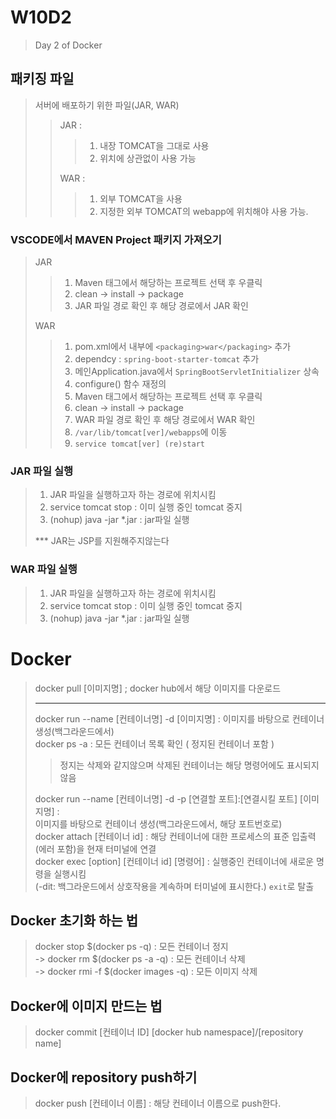 # W10D2
> Day 2 of Docker
## 패키징 파일
> 서버에 배포하기 위한 파일(JAR, WAR) <br>
> > JAR : 
> > > 1. 내장 TOMCAT을 그대로 사용 <br>
> > > 2. 위치에 상관없이 사용 가능 <br>
> >
> > WAR : 
> > > 1. 외부 TOMCAT을 사용 <br>
> > > 2. 지정한 외부 TOMCAT의 webapp에 위치해야 사용 가능. <br>

### VSCODE에서 MAVEN Project 패키지 가져오기
> JAR
> > 1. Maven 태그에서 해당하는 프로젝트 선택 후 우클릭
> > 2. clean -> install -> package
> > 3. JAR 파일 경로 확인 후 해당 경로에서 JAR 확인
>
> WAR
> > 1. pom.xml에서 <parent> 내부에 `<packaging>war</packaging>` 추가
> > 2. dependcy : `spring-boot-starter-tomcat` 추가
> > 3. 메인Application.java에서 `SpringBootServletInitializer` 상속
> > 4. configure() 함수 재정의
> > 5. Maven 태그에서 해당하는 프로젝트 선택 후 우클릭
> > 2. clean -> install -> package
> > 3. WAR 파일 경로 확인 후 해당 경로에서 WAR 확인
> > 6. `/var/lib/tomcat[ver]/webapps`에 이동
> > 7. `service tomcat[ver] (re)start`
 


### JAR 파일 실행
> 1. JAR 파일을 실행하고자 하는 경로에 위치시킴
> 2. service tomcat stop : 이미 실행 중인 tomcat 중지
> 3. (nohup) java -jar *.jar : jar파일 실행
>
> *** JAR는 JSP를 지원해주지않는다
> 
### WAR 파일 실행
> 1. JAR 파일을 실행하고자 하는 경로에 위치시킴
> 2. service tomcat stop : 이미 실행 중인 tomcat 중지
> 3. (nohup) java -jar *.jar : jar파일 실행

# Docker
> docker pull [이미지명] ; docker hub에서 해당 이미지를 다운로드 <hr>
> docker run --name [컨테이너명] -d [이미지명] : 이미지를 바탕으로 컨테이너 생성(백그라운드에서) <br>
> docker ps -a : 모든 컨테이너 목록 확인 ( 정지된 컨테이너 포함 ) <br>
> > 정지는 삭제와 같지않으며 삭제된 컨테이너는 해당 명령어에도 표시되지 않음 <br>
> 
> docker run --name [컨테이너명] -d -p [연결할 포트]:[연결시킬 포트] [이미지명] : <br>이미지를 바탕으로 컨테이너 생성(백그라운드에서, 해당 포트번호로)<br>
> docker attach [컨테이너 id] : 해당 컨테이너에 대한 프로세스의 표준 입출력(에러 포함)을 현재 터미널에 연결<br>
> docker exec [option] [컨테이너 id] [명령어] : 실행중인 컨테이너에 새로운 명령을 실행시킴<br>(-dit: 백그라운드에서 상호작용을 계속하며 터미널에 표시한다.) `exit`로 탈출<br>

## Docker 초기화 하는 법
> docker stop $(docker ps -q) : 모든 컨테이너 정지<br>
> -> docker rm $(docker ps -a -q) : 모든 컨테이너 삭제<br>
> -> docker rmi -f $(docker images -q) : 모든 이미지 삭제

## Docker에 이미지 만드는 법
> docker commit [컨테이너 ID] [docker hub namespace]/[repository name]

## Docker에 repository push하기
> docker push [컨테이너 이름] : 해당 컨테이너 이름으로 push한다.

